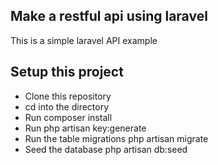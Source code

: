 ## Make a restful api using laravel

This is a simple laravel API example

## Setup this project

-   Clone this repository
-   cd into the directory
-   Run composer install
-   Run php artisan key:generate
-   Run the table migrations php artisan migrate
-   Seed the database php artisan db:seed
